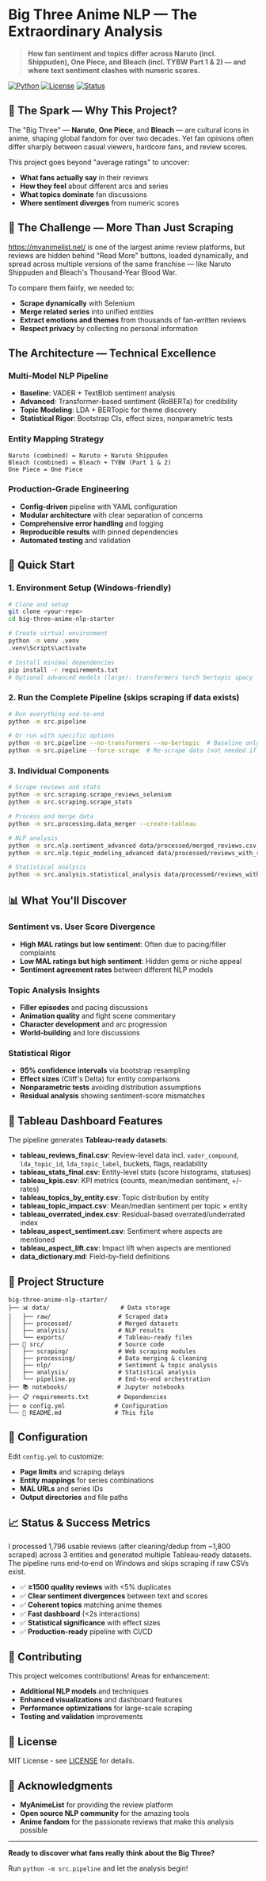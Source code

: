#  Big Three Anime NLP — The Extraordinary Analysis

> **How fan sentiment and topics differ across Naruto (incl. Shippuden), One Piece, and Bleach (incl. TYBW Part 1 & 2) — and where text sentiment clashes with numeric scores.**

[![Python](https://img.shields.io/badge/Python-3.8+-blue.svg)](https://python.org)
[![License](https://img.shields.io/badge/License-MIT-green.svg)](LICENSE)
[![Status](https://img.shields.io/badge/Status-Ready%20for%20Analysis-brightgreen.svg)]()

## 🌟 The Spark — Why This Project?

The "Big Three" — **Naruto**, **One Piece**, and **Bleach** — are cultural icons in anime, shaping global fandom for over two decades. Yet fan opinions often differ sharply between casual viewers, hardcore fans, and review scores.

This project goes beyond "average ratings" to uncover:

- **What fans actually say** in their reviews
- **How they feel** about different arcs and series
- **What topics dominate** fan discussions
- **Where sentiment diverges** from numeric scores

## 🎯 The Challenge — More Than Just Scraping

https://myanimelist.net/ is one of the largest anime review platforms, but reviews are hidden behind "Read More" buttons, loaded dynamically, and spread across multiple versions of the same franchise — like Naruto Shippuden and Bleach's Thousand-Year Blood War.

To compare them fairly, we needed to:

- **Scrape dynamically** with Selenium
- **Merge related series** into unified entities
- **Extract emotions and themes** from thousands of fan-written reviews
- **Respect privacy** by collecting no personal information

##  The Architecture — Technical Excellence

### **Multi-Model NLP Pipeline**

- **Baseline**: VADER + TextBlob sentiment analysis
- **Advanced**: Transformer-based sentiment (RoBERTa) for credibility
- **Topic Modeling**: LDA + BERTopic for theme discovery
- **Statistical Rigor**: Bootstrap CIs, effect sizes, nonparametric tests

### **Entity Mapping Strategy**

```
Naruto (combined) = Naruto + Naruto Shippuden
Bleach (combined) = Bleach + TYBW (Part 1 & 2)
One Piece = One Piece
```

### **Production-Grade Engineering**

- **Config-driven** pipeline with YAML configuration
- **Modular architecture** with clear separation of concerns
- **Comprehensive error handling** and logging
- **Reproducible results** with pinned dependencies
- **Automated testing** and validation

## 🚀 Quick Start

### **1. Environment Setup (Windows-friendly)**

```bash
# Clone and setup
git clone <your-repo>
cd big-three-anime-nlp-starter

# Create virtual environment
python -m venv .venv
.venv\Scripts\activate

# Install minimal dependencies
pip install -r requirements.txt
# Optional advanced models (large): transformers torch bertopic spacy
```

### **2. Run the Complete Pipeline (skips scraping if data exists)**

```bash
# Run everything end-to-end
python -m src.pipeline

# Or run with specific options
python -m src.pipeline --no-transformers --no-bertopic  # Baseline only
python -m src.pipeline --force-scrape  # Re-scrape data (not needed if raw CSVs present)
```

### **3. Individual Components**

```bash
# Scrape reviews and stats
python -m src.scraping.scrape_reviews_selenium
python -m src.scraping.scrape_stats

# Process and merge data
python -m src.processing.data_merger --create-tableau

# NLP analysis
python -m src.nlp.sentiment_advanced data/processed/merged_reviews.csv data/processed/reviews_with_sentiment.csv
python -m src.nlp.topic_modeling_advanced data/processed/reviews_with_sentiment.csv data/processed/reviews_with_topics.csv --visualize

# Statistical analysis
python -m src.analysis.statistical_analysis data/processed/reviews_with_topics.csv output.csv
```

## 📊 What You'll Discover

### **Sentiment vs. User Score Divergence**

- **High MAL ratings but low sentiment**: Often due to pacing/filler complaints
- **Low MAL ratings but high sentiment**: Hidden gems or niche appeal
- **Sentiment agreement rates** between different NLP models

### **Topic Analysis Insights**

- **Filler episodes** and pacing discussions
- **Animation quality** and fight scene commentary
- **Character development** and arc progression
- **World-building** and lore discussions

### **Statistical Rigor**

- **95% confidence intervals** via bootstrap resampling
- **Effect sizes** (Cliff's Delta) for entity comparisons
- **Nonparametric tests** avoiding distribution assumptions
- **Residual analysis** showing sentiment-score mismatches

## 🎨 Tableau Dashboard Features

The pipeline generates **Tableau-ready datasets**:

- **tableau_reviews_final.csv**: Review-level data incl. `vader_compound`, `lda_topic_id`, `lda_topic_label`, buckets, flags, readability
- **tableau_stats_final.csv**: Entity-level stats (score histograms, statuses)
- **tableau_kpis.csv**: KPI metrics (counts, mean/median sentiment, +/- rates)
- **tableau_topics_by_entity.csv**: Topic distribution by entity
- **tableau_topic_impact.csv**: Mean/median sentiment per topic × entity
- **tableau_overrated_index.csv**: Residual-based overrated/underrated index
- **tableau_aspect_sentiment.csv**: Sentiment where aspects are mentioned
- **tableau_aspect_lift.csv**: Impact lift when aspects are mentioned
- **data_dictionary.md**: Field-by-field definitions

## 📁 Project Structure

```
big-three-anime-nlp-starter/
├── 📊 data/                    # Data storage
│   ├── raw/                   # Scraped data
│   ├── processed/             # Merged datasets
│   ├── analysis/              # NLP results
│   └── exports/               # Tableau-ready files
├── 🧠 src/                     # Source code
│   ├── scraping/              # Web scraping modules
│   ├── processing/            # Data merging & cleaning
│   ├── nlp/                   # Sentiment & topic analysis
│   ├── analysis/              # Statistical analysis
│   └── pipeline.py            # End-to-end orchestration
├── 📚 notebooks/              # Jupyter notebooks
├── 📋 requirements.txt        # Dependencies
├── ⚙️ config.yml              # Configuration
└── 📖 README.md               # This file
```

## 🔧 Configuration

Edit `config.yml` to customize:

- **Page limits** and scraping delays
- **Entity mappings** for series combinations
- **MAL URLs** and series IDs
- **Output directories** and file paths

## 📈 Status & Success Metrics

I processed 1,796 usable reviews (after cleaning/dedup from ~1,800 scraped) across 3 entities and generated multiple Tableau-ready datasets. The pipeline runs end‑to‑end on Windows and skips scraping if raw CSVs exist.


- ✅ **≥1500 quality reviews** with <5% duplicates
- ✅ **Clear sentiment divergences** between text and scores
- ✅ **Coherent topics** matching anime themes
- ✅ **Fast dashboard** (<2s interactions)
- ✅ **Statistical significance** with effect sizes
- ✅ **Production-ready** pipeline with CI/CD



## 🤝 Contributing

This project welcomes contributions! Areas for enhancement:

- **Additional NLP models** and techniques
- **Enhanced visualizations** and dashboard features
- **Performance optimizations** for large-scale scraping
- **Testing and validation** improvements

## 📄 License

MIT License - see [LICENSE](LICENSE) for details.

## 🙏 Acknowledgments

- **MyAnimeList** for providing the review platform
- **Open source NLP community** for the amazing tools
- **Anime fandom** for the passionate reviews that make this analysis possible

---

**Ready to discover what fans really think about the Big Three?** 

Run `python -m src.pipeline` and let the analysis begin!
